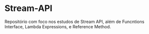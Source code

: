 # Stream-API
Repositório com foco nos estudos de Stream API, além de Funcntions Interface, Lambda Expressions, e Reference Method.
